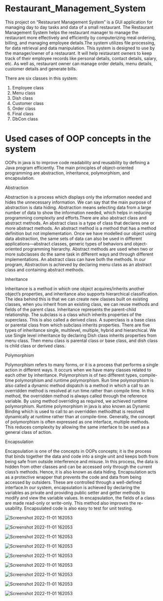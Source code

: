# Restaurant_Management_System

This project on “Restaurant Management System” is a GUI application for managing day to day tasks and data of a small restaurant. The Restaurant Management System helps the restaurant manager to manage the restaurant more effectively and efficiently by computerizing meal ordering, billing, and managing employee details.The system utilizes file processing, for data retrieval and data manipulation. This system is designed to use by the manager/owner of a restaurant. It will help restaurant owners to keep track of their employee records like personal details, contact details, salary, etc. As well as, restaurant owner can manage order details, menu details, customer details and generate bills.

There are six classes in this system:
1. Employee class
2. Menu class
3. Dish class
4. Customer class
5. Order class
6. Final class
7. DbCon class

# Used cases of OOP concepts in the system

OOPs in java is to improve code readability and reusability by defining a Java program efficiently. The main principles of object-oriented programming are abstraction, inheritance, polymorphism, and encapsulation.

Abstraction

Abstraction is a process which displays only the information needed and hides the unnecessary information. We can say that the main purpose of abstraction is data hiding. Abstraction means selecting data from a large number of data to show the information needed, which helps in reducing programming complexity and efforts.There are also abstract class and abstract methods. An abstract class is a type of class that declares one or more abstract methods. An abstract method is a method that has a method definition but not implementation. Once we have modelled our object using data abstraction, the same sets of data can also be used in different applications—abstract classes, generic types of behaviors and object-oriented programming hierarchy. Abstract methods are used when two or more subclasses do the same task in different ways and through different implementations. An abstract class can have both the methods. In our program, Abstraction is achieved by declaring menu class as an abstract class and containing abstract methods.

Inheritance 

Inheritance is a method in which one object acquires/inherits another object’s properties, and inheritance also supports hierarchical classification. The idea behind this is that we can create new classes built on existing classes, when you inherit from an existing class, we can reuse methods and fields of the parent class. Inheritance represents the parent-child relationship. The subclass is a class which inherits properties of the superclass. This is also called a derived class. A superclass is a base class or parental class from which subclass inherits properties. There are five types of inheritance single, multilevel, multiple, hybrid and hierarchical. We use Single level inheritance by declaring Dish class inherits properties from menu class. Then menu class is parental class or base class, and dish class is child class or derived class.

Polymorphism 

Polymorphism refers to many forms, or it is a process that performs a single action in different ways. It occurs when we have many classes related to each other by inheritance. Polymorphism is of two different types, compile-time polymorphism and runtime polymorphism. Run time polymorphism is also called a dynamic method dispatch is a method in which a call to an overridden method is resolved at run time rather than compile time. In this method, the overridden method is always called through the reference variable. By using method overriding as required, we achieved runtime polymorphism. Runtime polymorphism in java is also known as Dynamic Binding which is used to call to an overridden methodthat is resolved dynamically at runtime rather than at compile-time. Generally, the concept of polymorphism is often expressed as one interface, multiple methods. This reduces complexity by allowing the same interface to be used as a general class of action.

Encapsulation 

Encapsulation is one of the concepts in OOPs concepts; it is the process that binds together the data and code into a single unit and keeps both from being safe from outside interference and misuse. In this process, the data is hidden from other classes and can be accessed only through the current class’s methods. Hence, it is also known as data hiding. Encapsulation acts as a protective wrapper that prevents the code and data from being accessed by outsiders. These are controlled through a well-defined interface.In our system, encapsulation is achieved by declaring the variables as private and providing public setter and getter methods to modify and view the variable values. In encapsulation, the fields of a class are made read-only or write-only. This method also improves the re-usability. Encapsulated code is also easy to test for unit testing.


![Screenshot 2022-11-01 162053](https://github.com/Cham99mahe/Restaurant_Management_System/blob/main/1.PNG)

![Screenshot 2022-11-01 162053](https://github.com/Cham99mahe/Restaurant_Management_System/blob/main/2.PNG)

![Screenshot 2022-11-01 162053](https://github.com/Cham99mahe/Restaurant_Management_System/blob/main/3.PNG)

![Screenshot 2022-11-01 162053](https://github.com/Cham99mahe/Restaurant_Management_System/blob/main/4.PNG)

![Screenshot 2022-11-01 162053](https://github.com/Cham99mahe/Restaurant_Management_System/blob/main/5.PNG)

![Screenshot 2022-11-01 162053](https://github.com/Cham99mahe/Restaurant_Management_System/blob/main/6.PNG)

![Screenshot 2022-11-01 162053](https://github.com/Cham99mahe/Restaurant_Management_System/blob/main/7.PNG)

![Screenshot 2022-11-01 162053](https://github.com/Cham99mahe/Restaurant_Management_System/blob/main/8.PNG)

![Screenshot 2022-11-01 162053](https://github.com/Cham99mahe/Restaurant_Management_System/blob/main/9.PNG)


